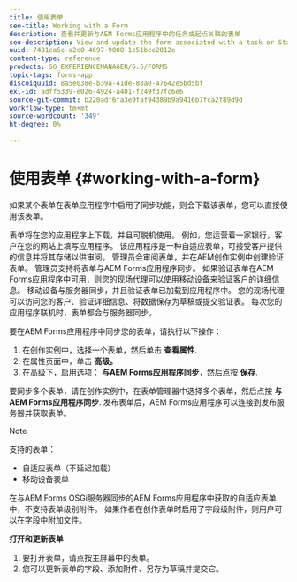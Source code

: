 ```yaml
---
title: 使用表单
seo-title: Working with a Form
description: 查看并更新与AEM Forms应用程序中的任务或起点关联的表单
seo-description: View and update the form associated with a task or Startpoint in the AEM Forms app
uuid: 7481ca5c-a2c0-4697-9008-1e51bce2012e
content-type: reference
products: SG_EXPERIENCEMANAGER/6.5/FORMS
topic-tags: forms-app
discoiquuid: 8a5e038e-b39a-41de-88a0-47642e5bd5bf
exl-id: adff5339-e026-4924-a401-f249f37fc6e6
source-git-commit: b220adf6fa3e9faf94389b9a9416b7fca2f89d9d
workflow-type: tm+mt
source-wordcount: '349'
ht-degree: 0%

---
```


# 使用表单 {#working-with-a-form}

如果某个表单在表单应用程序中启用了同步功能，则会下载该表单，您可以直接使用该表单。

表单将在您的应用程序上下载，并且可脱机使用。 例如，您运营着一家银行，客户在您的网站上填写应用程序。 该应用程序是一种自适应表单，可接受客户提供的信息并将其存储以供审阅。 管理员会审阅表单，并在AEM创作实例中创建验证表单。 管理员支持将表单与AEM Forms应用程序同步。 如果验证表单在AEM Forms应用程序中可用，则您的现场代理可以使用移动设备来验证客户的详细信息。 移动设备与服务器同步，并且验证表单已加载到应用程序中。 您的现场代理可以访问您的客户、验证详细信息、将数据保存为草稿或提交验证表。 每次您的应用程序联机时，表单都会与服务器同步。

要在AEM Forms应用程序中同步您的表单，请执行以下操作：

1. 在创作实例中，选择一个表单，然后单击 **查看属性**.
1. 在属性页面中，单击 **高级。**
1. 在高级下，启用选项： **与AEM Forms应用程序同步**，然后点按 **保存**.

要同步多个表单，请在创作实例中，在表单管理器中选择多个表单，然后点按 **与AEM Forms应用程序同步**. 发布表单后，AEM Forms应用程序可以连接到发布服务器并获取表单。

>[!NOTE]
>
>支持的表单：
>
>* 自适应表单（不延迟加载）
>* 移动设备表单
>
>在与AEM Forms OSGi服务器同步的AEM Forms应用程序中获取的自适应表单中，不支持表单级别附件。 如果作者在创作表单时启用了字段级附件，则用户可以在字段中附加文件。

**打开和更新表单**

1. 要打开表单，请点按主屏幕中的表单。
1. 您可以更新表单的字段、添加附件、另存为草稿并提交它。
